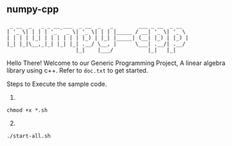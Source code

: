 ## numpy-cpp

```
 _ __  _   _ _ __ ___  _ __  _   _        ___ _ __  _ __
| '_ \| | | | '_ ` _ \| '_ \| | | |_____ / __| '_ \| '_ \
| | | | |_| | | | | | | |_) | |_| |_____| (__| |_) | |_) |
|_| |_|\__,_|_| |_| |_| .__/ \__, |      \___| .__/| .__/
                      |_|    |___/           |_|   |_|
```
Hello There! Welcome to our Generic Programming Project, A linear algebra library using c++.
Refer to `doc.txt` to get started.

Steps to Execute the sample code.

1.
```
chmod +x *.sh
```
2. 
```
./start-all.sh
```
